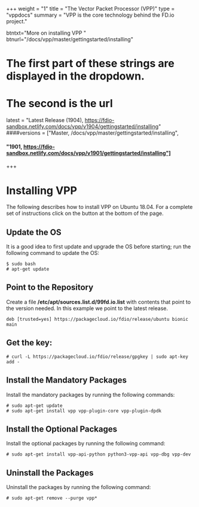 +++
weight = "1"
title = "The Vector Packet Processor (VPP)"
type = "vppdocs"
summary = "VPP is the core technology behind the FD.io project."

btntxt="More on installing VPP "
btnurl="/docs/vpp/master/gettingstarted/installing"

# The first part of these strings are displayed in the dropdown.
# The second is the url
latest = "Latest Release (1904), https://fdio-sandbox.netlify.com/docs/vpp/v1904/gettingstarted/installing"
####versions = ["Master, /docs/vpp/master/gettingstarted/installing",
####	 "1901, https://fdio-sandbox.netlify.com/docs/vpp/v1901/gettingstarted/installing"]

+++

# Installing VPP

The following describes how to install VPP on Ubuntu 18.04. For a complete
set of instructions click on the button at the bottom of the page.

## Update the OS

It is a good idea to first update and upgrade the OS before starting; run the
following command to update the OS:

``` console
$ sudo bash
# apt-get update
```

## Point to the Repository

Create a file **/etc/apt/sources.list.d/99fd.io.list** with contents that point to
the version needed. In this example we point to the latest release.

``` console
deb [trusted=yes] https://packagecloud.io/fdio/release/ubuntu bionic main
```

## Get the key:

``` console
# curl -L https://packagecloud.io/fdio/release/gpgkey | sudo apt-key add -
```

## Install the Mandatory Packages

Install the mandatory packages by running the following commands:

``` console
# sudo apt-get update
# sudo apt-get install vpp vpp-plugin-core vpp-plugin-dpdk
```
  
## Install the Optional Packages

Install the optional packages by running the following command:

``` console
# sudo apt-get install vpp-api-python python3-vpp-api vpp-dbg vpp-dev
```

## Uninstall the Packages

Uninstall the  packages by running the following command:

``` console
# sudo apt-get remove --purge vpp*
```
